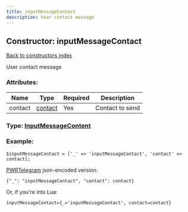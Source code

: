 ```yaml
---
title: inputMessageContact
description: User contact message
---
```

## Constructor: inputMessageContact  
[Back to constructors index](index.md)



User contact message

### Attributes:

| Name     |    Type       | Required | Description |
|----------|---------------|----------|-------------|
|contact|[contact](../types/contact.md) | Yes|Contact to send|



### Type: [InputMessageContent](../types/InputMessageContent.md)


### Example:

```
$inputMessageContact = ['_' => 'inputMessageContact', 'contact' => contact];
```  

[PWRTelegram](https://pwrtelegram.xyz) json-encoded version:

```
{"_": "inputMessageContact", "contact": contact}
```


Or, if you're into Lua:  


```
inputMessageContact={_='inputMessageContact', contact=contact}

```


